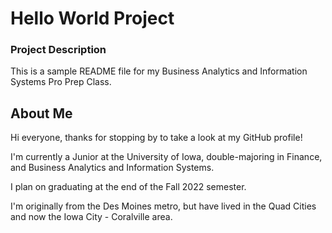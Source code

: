 # Hello World Project
### Project Description
This is a sample README file for my Business Analytics and Information Systems Pro Prep Class.

## About Me
Hi everyone, thanks for stopping by to take a look at my GitHub profile!

I'm currently a Junior at the University of Iowa, double-majoring in Finance, and Business Analytics and Information Systems.

I plan on graduating at the end of the Fall 2022 semester.

I'm originally from the Des Moines metro, but have lived in the Quad Cities and now the Iowa City - Coralville area.
